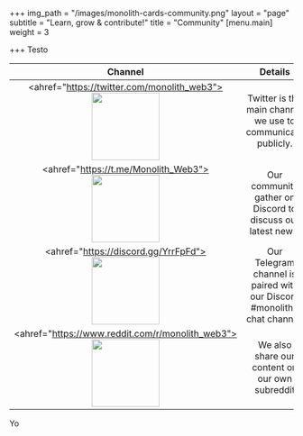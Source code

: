 +++
img_path = "/images/monolith-cards-community.png"
layout = "page"
subtitle = "Learn, grow & contribute!"
title = "Community"
[menu.main]
weight = 3

+++
Testo

| Channel |                           Details                            |
| :-----: | :----------------------------------------------------------: |
|    <div align="center"><ahref="https://twitter.com/monolith_web3"><img src="/images/twitter.png" height="120" width="120"></img></ahref></div>    | Twitter is the main channel we use to communicate publicly.  |
|   <div align="center"><ahref="https://t.me/Monolith_Web3"><img src="/images/telegram.png" height="120" width="120"></img></ahref></div>    | Our community gather on Discord to discuss our latest news.  |
|   <div align="center"><ahref="https://discord.gg/YrrFpFd"><img src="/images/discord.png" height="120" width="120"></img></ahref></div>   | Our Telegram channel is paired with our Discord #monolith-chat channel. |
|  <div align="center"><ahref="https://www.reddit.com/r/monolith_web3"><img src="/images/reddit.png" height="120" width="120"></img></ahref></div>   |        We also share our content on our own subreddit        |

Yo